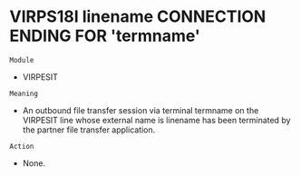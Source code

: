 # VIRPS18I linename CONNECTION ENDING FOR 'termname'

`Module`
- VIRPESIT

`Meaning`
- An outbound file transfer session via terminal termname on the VIRPESIT line whose external name is linename has been terminated by the partner file transfer application.

`Action`
- None.
